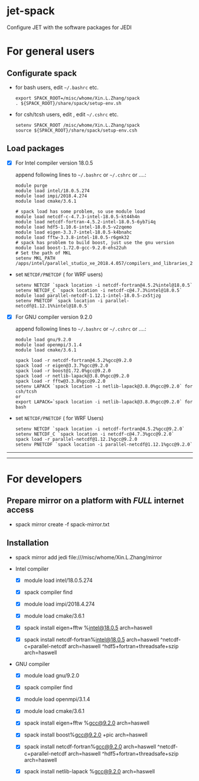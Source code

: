 # jet-spack

  Configure JET with the software packages for JEDI 


# **For general users**

  ## Configurate spack

  - for bash users, edit `~/.bashrc` etc.
  
    ```
    export SPACK_ROOT=/misc/whome/Xin.L.Zhang/spack
    . ${SPACK_ROOT}/share/spack/setup-env.sh
    ```

  - for csh/tcsh users, edit , edit `~/.cshrc` etc.
    ```
    setenv SPACK_ROOT /misc/whome/Xin.L.Zhang/spack
    source ${SPACK_ROOT}/share/spack/setup-env.csh
    ```

  ## Load packages

  - [x] For Intel compiler version 18.0.5
  
    append following lines to `~/.bashrc` or `~/.cshrc` or ....:
   
    ```
    module purge
    module load intel/18.0.5.274
    module load impi/2018.4.274
    module load cmake/3.6.1
    
    # spack load has some problem, so use module load
    module load netcdf-c-4.7.3-intel-18.0.5-kt44h4n
    module load netcdf-fortran-4.5.2-intel-18.0.5-6yb7i4q
    module load hdf5-1.10.6-intel-18.0.5-v2zqemo
    module load eigen-3.3.7-intel-18.0.5-k4bnahc
    module load fftw-3.3.8-intel-18.0.5-r6gmk32
    # spack has problem to build boost, just use the gnu version
    module load boost-1.72.0-gcc-9.2.0-ehs22uh
    # Set the path of MKL
    setenv MKL_PATH /apps/intel/parallel_studio_xe_2018.4.057/compilers_and_libraries_2018/linux/mkl
    ```
  - set `NETCDF/PNETCDF` ( for WRF users)
  
    ```
    setenv NETCDF `spack location -i netcdf-fortran@4.5.2%intel@18.0.5`
    setenv NETCDF_C `spack location -i netcdf-c@4.7.3%intel@18.0.5`
    module load parallel-netcdf-1.12.1-intel-18.0.5-zx5tjzg
    setenv PNETCDF `spack location -i parallel-netcdf@1.12.1%%intel@18.0.5`
    ```
    
  - [x] For GNU compiler version 9.2.0
  
    append following lines to `~/.bashrc` or `~/.cshrc` or ....:
   
    ```
    module load gnu/9.2.0
    module load openmpi/3.1.4
    module load cmake/3.6.1
    
    spack load -r netcdf-fortran@4.5.2%gcc@9.2.0
    spack load -r eigen@3.3.7%gcc@9.2.0
    spack load -r boost@1.72.0%gcc@9.2.0
    spack load -r netlib-lapack@3.8.0%gcc@9.2.0
    spack load -r fftw@3.3.8%gcc@9.2.0
    setenv LAPACK `spack location -i netlib-lapack@3.8.0%gcc@9.2.0` for csh/tcsh
    or
    export LAPACK=`spack location -i netlib-lapack@3.8.0%gcc@9.2.0` for bash
    ```
  - set `NETCDF/PNETCDF` ( for WRF Users)
  
    ```
    setenv NETCDF `spack location -i netcdf-fortran@4.5.2%gcc@9.2.0`
    setenv NETCDF_C `spack location -i netcdf-c@4.7.3%gcc@9.2.0`
    spack load -r parallel-netcdf@1.12.1%gcc@9.2.0
    setenv PNETCDF `spack location -i parallel-netcdf@1.12.1%gcc@9.2.0`
    ```

---
---

# **For developers**

  ## Prepare mirror on a platform with *FULL* internet access

  - spack mirror create -f spack-mirror.txt
  
  ## Installation

  - spack mirror add jedi file:///misc/whome/Xin.L.Zhang/mirror
  
  - Intel compiler

    - [x] module load intel/18.0.5.274
    - [x] spack compiler find
    - [x] module load impi/2018.4.274
    - [x] module load cmake/3.6.1
  
    - [x] spack install eigen+fftw %intel@18.0.5 arch=haswell
    - [x] spack install netcdf-fortran%intel@18.0.5 arch=haswell ^netcdf-c+parallel-netcdf arch=haswell ^hdf5+fortran+threadsafe+szip arch=haswell


  - GNU compiler
  
    - [x] module load gnu/9.2.0
    - [x] spack compiler find
    - [x] module load openmpi/3.1.4
    - [x] module load cmake/3.6.1
    
    - [x] spack install eigen+fftw %gcc@9.2.0 arch=haswell
    - [x] spack install boost%gcc@9.2.0 +pic arch=haswell
    - [x] spack install netcdf-fortran%gcc@9.2.0 arch=haswell ^netcdf-c+parallel-netcdf arch=haswell ^hdf5+fortran+threadsafe+szip arch=haswell
    - [x] spack install netlib-lapack %gcc@9.2.0 arch=haswell
 
